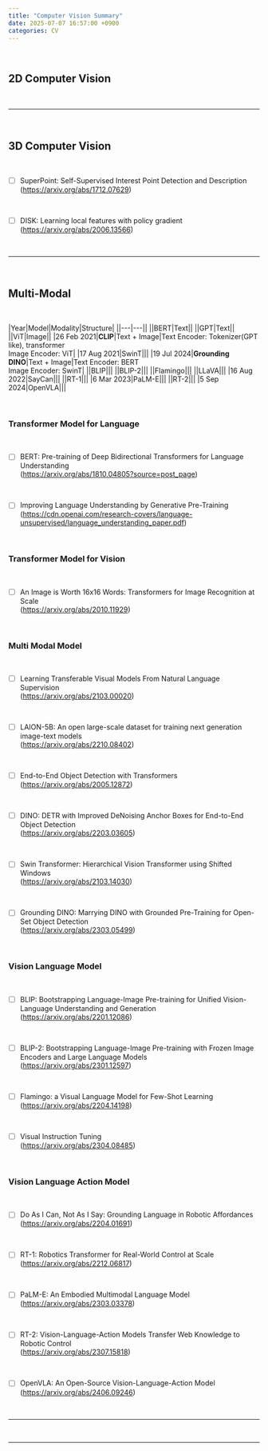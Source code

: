 ```yaml
---
title: "Computer Vision Summary"
date: 2025-07-07 16:57:00 +0900
categories: CV
---
```


&nbsp;

## 2D Computer Vision

<br>

---

<br>

## 3D Computer Vision

<br>

* [ ] SuperPoint: Self-Supervised Interest Point Detection and Description
<br> (<https://arxiv.org/abs/1712.07629>)

<br>

* [ ] DISK: Learning local features with policy gradient
<br> (<https://arxiv.org/abs/2006.13566>)

<br>

---

<br>

## Multi-Modal

<br>

|Year|Model|Modality|Structure|
||---|---||
||BERT|Text||
||GPT|Text||
||ViT|Image||
|26 Feb 2021|**CLIP**|Text + Image|Text Encoder: Tokenizer(GPT like), transformer <br> Image Encoder: ViT|
|17 Aug 2021|SwinT|||
|19 Jul 2024|**Grounding DINO**|Text + Image|Text Encoder: BERT <br> Image Encoder: SwinT|
||BLIP|||
||BLIP-2|||
||Flamingo|||
||LLaVA|||
|16 Aug 2022|SayCan|||
||RT-1|||
|6 Mar 2023|PaLM-E|||
||RT-2|||
|5 Sep 2024|OpenVLA|||

<br>

### Transformer Model for Language

<br>

* [ ] BERT: Pre-training of Deep Bidirectional Transformers for Language Understanding
<br> (<https://arxiv.org/abs/1810.04805?source=post_page>)

<br>

* [ ] Improving Language Understanding by Generative Pre-Training
<br> (<https://cdn.openai.com/research-covers/language-unsupervised/language_understanding_paper.pdf>)

<br>

### Transformer Model for Vision

<br>

* [ ] An Image is Worth 16x16 Words: Transformers for Image Recognition at Scale
<br> (<https://arxiv.org/abs/2010.11929>)

<br>

### Multi Modal Model

<br>

* [ ] Learning Transferable Visual Models From Natural Language Supervision
<br> (<https://arxiv.org/abs/2103.00020>)

<br>

* [ ] LAION-5B: An open large-scale dataset for training next generation image-text models
<br> (<https://arxiv.org/abs/2210.08402>)

<br>

* [ ] End-to-End Object Detection with Transformers
<br> (<https://arxiv.org/abs/2005.12872>)

<br>

* [ ] DINO: DETR with Improved DeNoising Anchor Boxes for End-to-End Object Detection
<br> (<https://arxiv.org/abs/2203.03605>)

<br>

* [ ] Swin Transformer: Hierarchical Vision Transformer using Shifted Windows
<br> (<https://arxiv.org/abs/2103.14030>)

<br>

* [ ] Grounding DINO: Marrying DINO with Grounded Pre-Training for Open-Set Object Detection
<br> (<https://arxiv.org/abs/2303.05499>)

<br>

### Vision Language Model

<br>

* [ ] BLIP: Bootstrapping Language-Image Pre-training for Unified Vision-Language Understanding and Generation
<br> (<https://arxiv.org/abs/2201.12086>)

<br>

* [ ] BLIP-2: Bootstrapping Language-Image Pre-training with Frozen Image Encoders and Large Language Models
<br> (<https://arxiv.org/abs/2301.12597>)

<br>

* [ ] Flamingo: a Visual Language Model for Few-Shot Learning
<br> (<https://arxiv.org/abs/2204.14198>)

<br>

* [ ] Visual Instruction Tuning
<br> (<https://arxiv.org/abs/2304.08485>)

<br>

### Vision Language Action Model

<br>

* [ ] Do As I Can, Not As I Say: Grounding Language in Robotic Affordances
<br> (<https://arxiv.org/abs/2204.01691>)

<br>

* [ ] RT-1: Robotics Transformer for Real-World Control at Scale
<br> (<https://arxiv.org/abs/2212.06817>)

<br>

* [ ] PaLM-E: An Embodied Multimodal Language Model
<br> (<https://arxiv.org/abs/2303.03378>)

<br>

* [ ] RT-2: Vision-Language-Action Models Transfer Web Knowledge to Robotic Control
<br> (<https://arxiv.org/abs/2307.15818>)

<br>

* [ ] OpenVLA: An Open-Source Vision-Language-Action Model
<br> (<https://arxiv.org/abs/2406.09246>)

<br>

---

<br>

---
